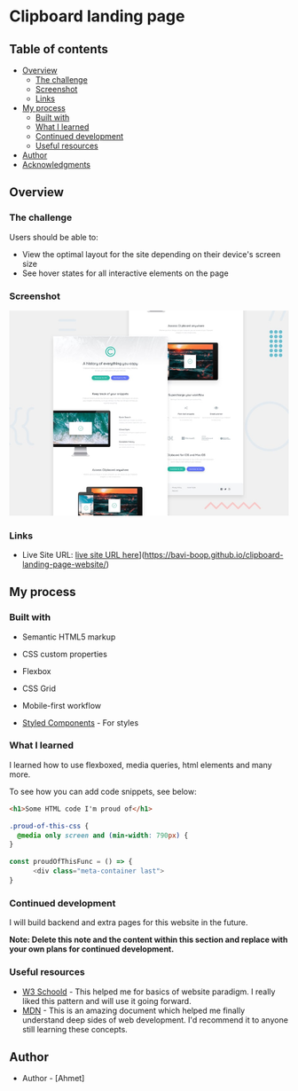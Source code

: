 # Clipboard landing page 


## Table of contents

- [Overview](#overview)
  - [The challenge](#the-challenge)
  - [Screenshot](#screenshot)
  - [Links](#links)
- [My process](#my-process)
  - [Built with](#built-with)
  - [What I learned](#what-i-learned)
  - [Continued development](#continued-development)
  - [Useful resources](#useful-resources)
- [Author](#author)
- [Acknowledgments](#acknowledgments)



## Overview

### The challenge

Users should be able to:

- View the optimal layout for the site depending on their device's screen size
- See hover states for all interactive elements on the page

### Screenshot

![](./screenshot.jpg)


### Links

- Live Site URL: [live site URL here]([https://your-live-site-url.com)](https://bavi-boop.github.io/clipboard-landing-page-website/)

## My process

### Built with

- Semantic HTML5 markup
- CSS custom properties
- Flexbox
- CSS Grid
- Mobile-first workflow

- [Styled Components](https://styled-components.com/) - For styles



### What I learned

I learned how to use flexboxed, media queries, html elements and many more.

To see how you can add code snippets, see below:

```html
<h1>Some HTML code I'm proud of</h1>
```
```css
.proud-of-this-css {
  @media only screen and (min-width: 790px) {
}
```
```js
const proudOfThisFunc = () => {
      <div class="meta-container last">
}
```


### Continued development

I will build backend and extra pages for this website in the future.

**Note: Delete this note and the content within this section and replace with your own plans for continued development.**

### Useful resources

- [W3 Schoold](https://www.w3schools.com/) - This helped me for basics of website paradigm. I really liked this pattern and will use it going forward.
- [MDN](https://developer.mozilla.org/en-US/) - This is an amazing document which helped me finally understand deep sides of web development. I'd recommend it to anyone still learning these concepts.


## Author

- Author - [Ahmet]







